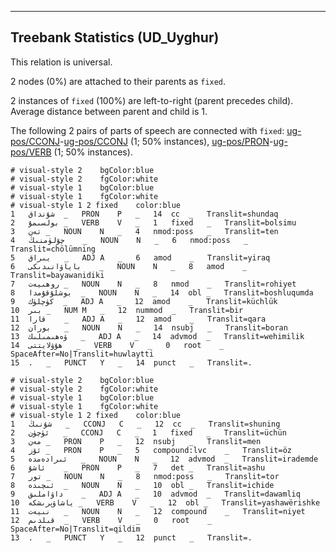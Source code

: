 

--------------------------------------------------------------------------------

## Treebank Statistics (UD_Uyghur)

This relation is universal.

2 nodes (0%) are attached to their parents as `fixed`.

2 instances of `fixed` (100%) are left-to-right (parent precedes child).
Average distance between parent and child is 1.

The following 2 pairs of parts of speech are connected with `fixed`: [ug-pos/CCONJ]()-[ug-pos/CCONJ]() (1; 50% instances), [ug-pos/PRON]()-[ug-pos/VERB]() (1; 50% instances).


~~~ conllu
# visual-style 2	bgColor:blue
# visual-style 2	fgColor:white
# visual-style 1	bgColor:blue
# visual-style 1	fgColor:white
# visual-style 1 2 fixed	color:blue
1	شۇنداق	_	PRON	P	_	14	cc	_	Translit=shundaq
2	بولسىمۇ	_	VERB	V	_	1	fixed	_	Translit=bolsimu
3	تەن	_	NOUN	N	_	4	nmod:poss	_	Translit=ten
4	چۆلۈمنىڭ	_	NOUN	N	_	6	nmod:poss	_	Translit=chölümning
5	يىراق	_	ADJ	A	_	6	amod	_	Translit=yiraq
6	باياۋانىدىكى	_	NOUN	N	_	8	amod	_	Translit=bayawanidiki
7	روھىيەت	_	NOUN	N	_	8	nmod	_	Translit=rohiyet
8	بوشلۇقۇمدا	_	NOUN	N	_	14	obl	_	Translit=boshluqumda
9	كۈچلۈك	_	ADJ	A	_	12	amod	_	Translit=küchlük
10	بىر	_	NUM	M	_	12	nummod	_	Translit=bir
11	قارا	_	ADJ	A	_	12	amod	_	Translit=qara
12	بوران	_	NOUN	N	_	14	nsubj	_	Translit=boran
13	ۋەھىمىلىك	_	ADJ	A	_	14	advmod	_	Translit=wehimilik
14	ھۇۋلايتتى	_	VERB	V	_	0	root	_	SpaceAfter=No|Translit=huwlaytti
15	.	_	PUNCT	Y	_	14	punct	_	Translit=.

~~~


~~~ conllu
# visual-style 2	bgColor:blue
# visual-style 2	fgColor:white
# visual-style 1	bgColor:blue
# visual-style 1	fgColor:white
# visual-style 1 2 fixed	color:blue
1	شۇنىڭ	_	CCONJ	C	_	12	cc	_	Translit=shuning
2	ئۈچۈن	_	CCONJ	C	_	1	fixed	_	Translit=üchün
3	مەن	_	PRON	P	_	12	nsubj	_	Translit=men
4	ئۆز	_	PRON	P	_	5	compound:lvc	_	Translit=öz
5	ئىرادەمدە	_	NOUN	N	_	12	advmod	_	Translit=irademde
6	ئاشۇ	_	PRON	P	_	7	det	_	Translit=ashu
7	تور	_	NOUN	N	_	8	nmod:poss	_	Translit=tor
8	ئىچىدە	_	NOUN	N	_	10	obl	_	Translit=ichide
9	داۋاملىق	_	ADJ	A	_	10	advmod	_	Translit=dawamliq
10	ياشاۋېرىشكە	_	VERB	V	_	12	obl	_	Translit=yashawërishke
11	نىيەت	_	NOUN	N	_	12	compound	_	Translit=niyet
12	قىلدىم	_	VERB	V	_	0	root	_	SpaceAfter=No|Translit=qildim
13	.	_	PUNCT	Y	_	12	punct	_	Translit=.

~~~


